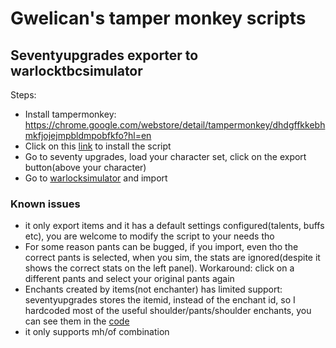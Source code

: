# Gwelican's tamper monkey scripts

## Seventyupgrades exporter to warlocktbcsimulator

Steps:
* Install tampermonkey: https://chrome.google.com/webstore/detail/tampermonkey/dhdgffkkebhmkfjojejmpbldmpobfkfo?hl=en
* Click on this [link](https://github.com/gwelican/monkey_script/raw/main/seventyupgrades.prod.user.js) to install the script
* Go to seventy upgrades, load your character set, click on the export button(above your character)
* Go to [warlocksimulator](https://kristoferhh.github.io/WarlockSimulatorTBC/) and import

### Known issues
* it only export items and it has a default settings configured(talents, buffs etc), you are welcome to modify the script to your needs tho
* For some reason pants can be bugged, if you import, even tho the correct pants is selected, when you sim, the stats are ignored(despite it shows the correct stats on the left panel). Workaround: click on a different pants and select your original pants again
* Enchants created by items(not enchanter) has limited support: seventyupgrades stores the itemid, instead of the enchant id, so I hardcoded most of the useful shoulder/pants/shoulder enchants, you can see them in the [code](https://github.com/gwelican/monkey_script/blob/main/seventyupgrades.prod.user.js#L31)
* it only supports mh/of combination
